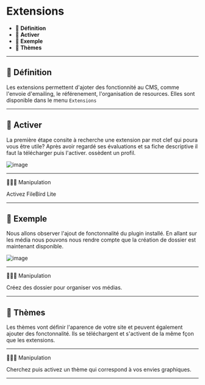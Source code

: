 # Extensions

* 🔖 **Définition**
* 🔖 **Activer**
* 🔖 **Exemple**
* 🔖 **Thèmes**

___

## 📑 Définition

Les extensions permettent d'ajoter des fonctionnité au CMS, comme l'envoie d'emailing, le référenement, l'organisation de resources. Elles sont disponible dans le menu `Extensions`

___

## 📑 Activer

La première étape consite à recherche une extension par mot clef qui poura vous être utile? Après avoir regardé ses évaluations et sa fiche descriptive il faut la télécharger puis l'activer.
ossèdent un profil.

![image](https://raw.githubusercontent.com/seeren-training/Wordpress/master/wiki/resources/extension.PNG)

___

👨🏻‍💻 Manipulation

Activez FileBird Lite

___

## 📑 Exemple

Nous allons observer l'ajout de fonctonnalité du plugin installé. En allant sur les média nous pouvons nous rendre compte que la création de dossier est maintenant disponible.

![image](https://raw.githubusercontent.com/seeren-training/Wordpress/master/wiki/resources/media-floder.png)

___

👨🏻‍💻 Manipulation

Créez des dossier pour organiser vos médias.

___

## 📑 Thèmes

Les thèmes vont définir l'aparence de votre site et peuvent également ajouter des fonctonnalité. Ils se téléchargent et s'activent de la même fçon que les extensions.

___

👨🏻‍💻 Manipulation

Cherchez puis activez un thème qui correspond à vos envies graphiques.

___